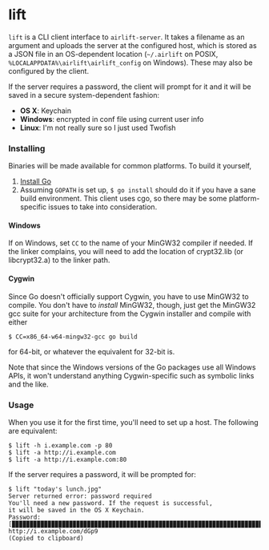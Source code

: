 # lift

`lift` is a CLI client interface to `airlift-server`. It takes a filename as an
argument and uploads the server at the configured host, which is stored as a
JSON file in an OS-dependent location (`~/.airlift` on POSIX,
`%LOCALAPPDATA%\airlift\airlift_config` on Windows). These may also be
configured by the client.

If the server requires a password, the client will prompt for it and it will be
saved in a secure system-dependent fashion:

- **OS X**: Keychain
- **Windows**: encrypted in conf file using current user info
- **Linux**: I'm not really sure so I just used Twofish

### Installing

Binaries will be made available for common platforms. To build it yourself,

1. [Install Go](http://golang.org/doc/install)
2. Assuming `GOPATH` is set up, `$ go install` should do it if you have a sane
   build environment. This client uses cgo, so there may be some
   platform-specific issues to take into consideration.

#### Windows

If on Windows, set `CC` to the name of your MinGW32 compiler if needed. If the
linker complains, you will need to add the location of crypt32.lib (or
libcrypt32.a) to the linker path.

#### Cygwin

Since Go doesn't officially support Cygwin, you have to use MinGW32 to compile.
You don't have to *install* MinGW32, though, just get the MinGW32 gcc suite for
your architecture from the Cygwin installer and compile with either

```
$ CC=x86_64-w64-mingw32-gcc go build
```

for 64-bit, or whatever the equivalent for 32-bit is.

Note that since the Windows versions of the Go packages use all Windows APIs, it
won't understand anything Cygwin-specific such as symbolic links and the like.

### Usage

When you use it for the first time, you'll need to set up a host. The following
are equivalent:

```
$ lift -h i.example.com -p 80
$ lift -a http://i.example.com
$ lift -a http://i.example.com:80
```

If the server requires a password, it will be prompted for:

```
$ lift "today's lunch.jpg"
Server returned error: password required
You'll need a new password. If the request is successful,
it will be saved in the OS X Keychain.
Password:
[▉▉▉▉▉▉▉▉▉▉▉▉▉▉▉▉▉▉▉▉▉▉▉▉▉▉▉▉▉▉▉▉▉▉▉▉▉▉▉▉▉▉▉▉▉▉▉▉▉▉▉▉▉▉▉▉▉▉▉▉▉▉▉▉▉▉▉▉▉▉▉▉▉▉▉▉▉▉]
http://i.example.com/dGp9
(Copied to clipboard)
```
